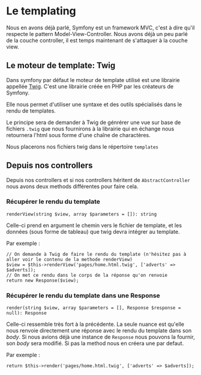 # Le templating

Nous en avons déjà parlé, Symfony est un framework MVC, c'est à dire qu'il respecte le pattern Model-View-Controller.
Nous avons déjà un peu parlé de la couche controller, il est temps maintenant de s'attaquer à la couche view.

## Le moteur de template: Twig

Dans symfony par défaut le moteur de template utilisé est une librairie appellée [Twig](https://twig.symfony.com/). C'est une librairie créée en PHP par les créateurs de Symfony.

Elle nous permet d'utiliser une syntaxe et des outils spécialisés dans le rendu de templates.

Le principe sera de demander à Twig de génrérer une vue sur base de fichiers `.twig` que nous fournirons à la librairie qui en échange nous retournera l'html sous forme d'une chaîne de charactères.

Nous placerons nos fichiers twig dans le répertoire `templates` 

## Depuis nos controllers

Depuis nos controllers et si nos controllers héritent de `AbstractController` nous avons deux methods différentes pour faire cela.

### Récupérer le rendu du template
`renderView(string $view, array $parameters = []): string`

Celle-ci prend en argument le chemin vers le fichier de template, et les données (sous forme de tableau) que twig devra intégrer au template.

Par exemple : 
```
// On demande à Twig de faire le rendu du template (n'hésitez pas à aller voir le contenu de la methode renderView)
$view = $this->renderView('pages/home.html.twig', ['adverts' => $adverts]);
// On met ce rendu dans le corps de la réponse qu'on renvoie
return new Response($view);
```

### Récupérer le rendu du template dans une Response
`render(string $view, array $parameters = [], Response $response = null): Response`

Celle-ci ressemble très fort à la précédente. La seule nuance est qu'elle nous renvoie directement une réponse avec le rendu du template dans son _body_. Si nous avions déjà une instance de `Response` nous pouvons la fournir, son _body_ sera modifié. Si pas la method nous en créera une par defaut.

Par exemple :
```
return $this->render('pages/home.html.twig', ['adverts' => $adverts]);
```
